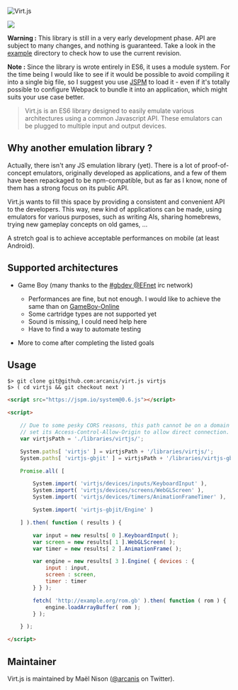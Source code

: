 ![Virt.js](http://arcanis.github.io/virt.js/documents/assets/logo.png)

![](http://arcanis.github.io/virt.js/documents/assets/github-banner.png)

**Warning :** This library is still in a very early development phase. API are subject to many changes, and nothing is guaranteed. Take a look in the [example](https://github.com/arcanis/Virt.js/tree/master/examples) directory to check how to use the current revision.

**Note :** Since the library is wrote entirely in ES6, it uses a module system. For the time being I would like to see if it would be possible to avoid compiling it into a single big file, so I suggest you use [JSPM](http://jspm.io/) to load it - even if it's totally possible to configure Webpack to bundle it into an application, which might suits your use case better.

> Virt.js is an ES6 library designed to easily emulate various architectures using a common Javascript API. These emulators can be plugged to multiple input and output devices.

## Why another emulation library ?

Actually, there isn't any JS emulation library (yet). There is a lot of proof-of-concept emulators, originally developed as applications, and a few of them have been repackaged to be npm-compatible, but as far as I know, none of them has a strong focus on its public API.

Virt.js wants to fill this space by providing a consistent and convenient API to the developers. This way, new kind of applications can be made, using emulators for various purposes, such as writing AIs, sharing homebrews, trying new gameplay concepts on old games, ...

A stretch goal is to achieve acceptable performances on mobile (at least Android).

## Supported architectures

- Game Boy (many thanks to the [#gbdev @EFnet](irc://irc.efnet.pl/#gbdev) irc network)
    * Performances are fine, but not enough. I would like to achieve the same than on [GameBoy-Online](https://github.com/grantgalitz/GameBoy-Online/)
    * Some cartridge types are not supported yet
    * Sound is missing, I could need help here
    * Have to find a way to automate testing

- More to come after completing the listed goals

## Usage

```
$> git clone git@github.com:arcanis/virt.js virtjs
$> ( cd virtjs && git checkout next )
```

```html
<script src="https://jspm.io/system@0.6.js"></script>

<script>

    // Due to some pesky CORS reasons, this path cannot be on a domain which hasn't
    // set its Access-Control-Allow-Origin to allow direct connection.
    var virtjsPath = './libraries/virtjs/';

    System.paths[ 'virtjs' ] = virtjsPath + '/libraries/virtjs/';
    System.paths[ 'virtjs-gbjit' ] = virtjsPath + '/libraries/virtjs-gbjit/';

    Promise.all( [

        System.import( 'virtjs/devices/inputs/KeyboardInput' ),
        System.import( 'virtjs/devices/screens/WebGLScreen' ),
        System.import( 'virtjs/devices/timers/AnimationFrameTimer' ),

        System.import( 'virtjs-gbjit/Engine' )

    ] ).then( function ( results ) {

        var input = new results[ 0 ].KeyboardInput( );
        var screen = new results[ 1 ].WebGLScreen( );
        var timer = new results[ 2 ].AnimationFrame( );

        var engine = new results[ 3 ].Engine( { devices : {
            input : input,
            screen : screen,
            timer : timer
        } } );

        fetch( 'http://example.org/rom.gb' ).then( function ( rom ) {
            engine.loadArrayBuffer( rom );
        } );

    } );

</script>
```

## Maintainer

Virt.js is maintained by Maël Nison ([@arcanis](https://twitter.com/arcanis) on Twitter).
